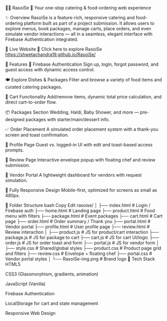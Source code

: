 🧑‍🍳 RasoiSe 🍛
Your one-stop catering & food-ordering web experience

✨ Overview
RasoiSe is a feature-rich, responsive catering and food-ordering platform built as part of a project submission. It allows users to explore menus, book packages, manage carts, place orders, and even simulate vendor interactions — all in a seamless, elegant interface with Firebase Authentication integrated.

🔗 Live Website
🔸 Click here to explore RasoiSe https://shwetachandra19.github.io/RasoiSe/

🌟 Features
🔐 Firebase Authentication
Sign up, login, forgot password, and guest access with dynamic access control.

🍽️ Explore Dishes & Packages
Filter and browse a variety of food items and curated catering packages.

🛒 Cart Functionality
Add/remove items, dynamic total price calculation, and direct cart-to-order flow.

📦 Packages Section
Wedding, Haldi, Baby Shower, and more — pre-designed packages with starter/main/dessert info.

✅ Order Placement
A simulated order placement system with a thank-you screen and toast confirmation.

👤 Profile Page
Guest vs. logged-in UI with edit and toast-based access prompts.

📝 Review Page
Interactive envelope popup with floating chef and review submission.

🧾 Vendor Portal
A lightweight dashboard for vendors with request simulation.

📱 Fully Responsive Design
Mobile-first, optimized for screens as small as 480px.

📁 Folder Structure
bash
Copy
Edit
rasoise/
│
├── index.html             # Login / Firebase auth
├── home.html              # Landing page
├── product.html           # Food menu with filters
├── package.html           # Event packages
├── cart.html              # Cart page
├── order.html             # Order summary / Thank you
├── portal.html            # Vendor portal
├── profile.html           # User profile page
├── review.html            # Review interaction
│
├── product.js             # JS for product/cart interaction
├── package.js             # JS for package to cart
├── cart.js                # JS for cart UI/logic
├── order.js               # JS for order toast and form
├── portal.js              # JS for vendor form
│
├── style.css              # Shared/global styles
├── product.css            # Product page grid and filters
├── review.css             # Envelope + floating chef
├── portal.css             # Vendor portal styles
│
└── RasoiSe-img.png        # Brand logo
🔧 Tech Stack
HTML5

CSS3 (Glassmorphism, gradients, animation)

JavaScript (Vanilla)

Firebase Authentication

LocalStorage for cart and state management

Responsive Web Design











